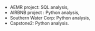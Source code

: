 + AEMR project: SQL analysis,
+ AIRBNB project : Python analysis,
+ Southern Water Corp: Python analysis,
+ Capstone2: Python analysis.
